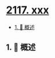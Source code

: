 # [2117. xxx](https://github.com/Tdahuyou/TNotes.leetcode/tree/main/notes/2117.%20xxx)

<!-- region:toc -->

- [1. 📝 概述](#1--概述)

<!-- endregion:toc -->

## 1. 📝 概述
